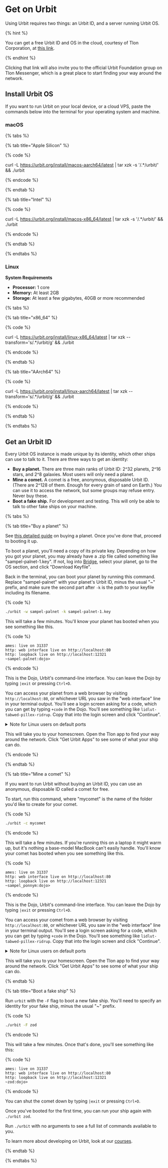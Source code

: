 # Get on Urbit

Using Urbit requires two things: an Urbit ID, and a server running Urbit OS.

{% hint %}

You can get a free Urbit ID and OS in the cloud, courtesy of Tlon Corporation, at [this link](http://example.com).

{% endhint %}

Clicking that link will also invite you to the official Urbit Foundation group on Tlon Messenger, which is a great place to start finding your way around the network.

## Install Urbit OS

If you want to run Urbit on your local device, or a cloud VPS, paste the commands below into the terminal for your operating system and machine.

### macOS

{% tabs %}

{% tab title="Apple Silicon" %}

{% code %}

curl -L https://urbit.org/install/macos-aarch64/latest | tar xzk -s '/.*/urbit/' && ./urbit

{% endcode %}

{% endtab %}

{% tab title="Intel" %}

{% code %}

curl -L https://urbit.org/install/macos-x86_64/latest | tar xzk -s '/.*/urbit/' && ./urbit

{% endcode %}

{% endtab %}

{% endtabs %}

### Linux

**System Requirements**
- **Processor:** 1 core
- **Memory:** At least 2GB
- **Storage:** At least a few gigabytes, 40GB or more recommended

{% tabs %}

{% tab title="x86_64" %}

{% code %}

curl -L https://urbit.org/install/linux-x86_64/latest | tar xzk --transform='s/.*/urbit/g' && ./urbit

{% endcode %}

{% endtab %}

{% tab title="AArch64" %}

{% code %}

curl -L https://urbit.org/install/linux-aarch64/latest | tar xzk --transform='s/.*/urbit/g' && ./urbit

{% endcode %}

{% endtab %}

{% endtabs %}

## Get an Urbit ID

Every Urbit OS instance is made unique by its identity, which other ships can use to talk to it. There are three ways to get an identity:
- **Buy a planet.** There are three main ranks of Urbit ID: 2^32 planets, 2^16 stars, and 2^8 galaxies. Most users will only need a planet.
- **Mine a comet.** A comet is a free, anonymous, disposable Urbit ID. (There are 2^128 of them. Enough for every grain of sand on Earth.) You can use it to access the network, but some groups may refuse entry. Never buy these.
- **Boot a fake ship.** For development and testing. This will only be able to talk to other fake ships on your machine.

{% tabs %}

{% tab title="Buy a planet" %}

See [this detailed guide](./manual/id/get-id.md) on buying a planet. Once you've done that, proceed to booting it up.

To boot a planet, you'll need a copy of its private key. Depending on how you got your planet, you may already have a .zip file called something like "sampel-palnet-1.key". If not, log into [Bridge](https://bridge.urbit.org), select your planet, go to the OS section, and click "Download Keyfile".

Back in the terminal, you can boot your planet by running this command. Replace "sampel-palnet" with your planet's Urbit ID, minus the usual "~" prefix, and make sure the second part after `-k` is the path to your keyfile including its filename.

{% code %}

```sh
./urbit -w sampel-palnet -k sampel-palnet-1.key
```

This will take a few minutes. You'll know your planet has booted when you see something like this.

{% code %}

```
ames: live on 31337
http: web interface live on http://localhost:80
http: loopback live on http://localhost:12321
~sampel-palnet:dojo>
```

{% endcode %}

This is the Dojo, Urbit's command-line interface. You can leave the Dojo by typing `|exit` or pressing `Ctrl+D`.

You can access your planet from a web browser by visiting `http://localhost:80`, or whichever URL you saw in the "web interface" line in your terminal output. You'll see a login screen asking for a code, which you can get by typing `+code` in the Dojo. You'll see something like `lidlut-tabwed-pillex-ridrup`. Copy that into the login screen and click "Continue".

<details>

<summary>Note for Linux users on default ports</summary>
Linux users need to run this command in another terminal window to access their urbit on port 80 every time they upgrade their <code>urbit</code> runtime. Otherwise, it'll default to port 8080.

```sh
sudo apt-get install libcap2-bin
sudo setcap 'cap_net_bind_service=+ep' <pier>/.run
```

</details>

This will take you to your homescreen. Open the Tlon app to find your way around the network. Click "Get Urbit Apps" to see some of what your ship can do.

{% endcode %}

{% endtab %}

{% tab title="Mine a comet" %}

If you want to run Urbit without buying an Urbit ID, you can use an anonymous, disposable ID called a comet for free.

To start, run this command, where "mycomet" is the name of the folder you'd like to create for your comet.

{% code %}

```sh
./urbit -c mycomet
```

{% endcode %}

This will take a few minutes. If you're running this on a laptop it might warm up, but it's nothing a base-model MacBook can't easily handle. You'll know your comet has booted when you see something like this.

{% code %}

```
ames: live on 31337
http: web interface live on http://localhost:80
http: loopback live on http://localhost:12321
~sampel_ponnym:dojo>
```

{% endcode %}

This is the Dojo, Urbit's command-line interface. You can leave the Dojo by typing `|exit` or pressing `Ctrl+D`.

You can access your comet from a web browser by visiting `http://localhost:80`, or whichever URL you saw in the "web interface" line in your terminal output. You'll see a login screen asking for a code, which you can get by typing `+code` in the Dojo. You'll see something like `lidlut-tabwed-pillex-ridrup`. Copy that into the login screen and click "Continue".

<details>

<summary>Note for Linux users on default ports</summary>
Linux users need to run this command in another terminal window to access their urbit on port 80 every time they upgrade their <code>urbit</code> runtime. Otherwise, it'll default to port 8080.

```sh
sudo apt-get install libcap2-bin
sudo setcap 'cap_net_bind_service=+ep' <pier>/.run
```

</details>

This will take you to your homescreen. Open the Tlon app to find your way around the network. Click "Get Urbit Apps" to see some of what your ship can do.

{% endtab %}

{% tab title="Boot a fake ship" %}

Run `urbit` with the `-F` flag to boot a new fake ship. You'll need to specify an identity for your fake ship, minus the usual "~" prefix.

{% code %}

```sh
./urbit -F zod
```

{% endcode %}

This will take a few minutes. Once that's done, you'll see something like this:

{% code %}

```
ames: live on 31337
http: web interface live on http://localhost:80
http: loopback live on http://localhost:12321
~zod:dojo> 
```

{% endcode %}

You can shut the comet down by typing `|exit` or pressing `Ctrl+D`.

Once you've booted for the first time, you can run your ship again with `./urbit zod`.

Run `./urbit` with no arguments to see a full list of commands available to you.

To learn more about developing on Urbit, look at our [courses](./courses/README.md).

{% endtab %}

{% endtabs %}


